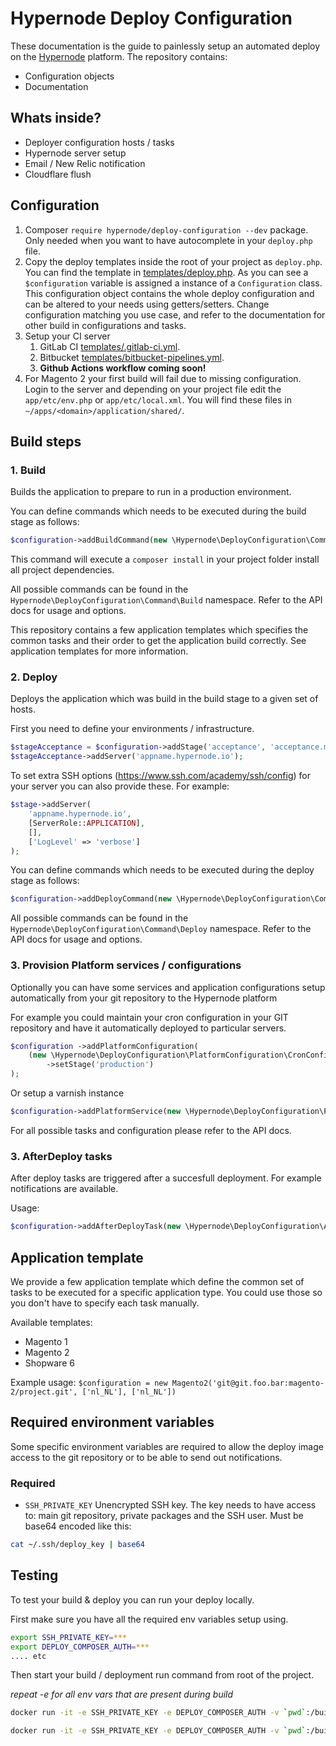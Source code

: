 # Hypernode Deploy Configuration
These documentation is the guide to painlessly setup an automated deploy on the [Hypernode](https://www.hypernode.com/) platform.
The repository contains:

- Configuration objects
- Documentation

## Whats inside?
- Deployer configuration hosts / tasks
- Hypernode server setup
- Email / New Relic notification
- Cloudflare flush

## Configuration
1. Composer `require hypernode/deploy-configuration --dev` package. Only needed when you want to have autocomplete in your `deploy.php`
file.
2. Copy the deploy templates inside the root of your project as `deploy.php`. You can find the template in
[templates/deploy.php](./templates/deploy.php).
As you can see a `$configuration` variable is assigned a instance of a `Configuration` class.
This configuration object contains the whole deploy configuration and can be altered to your needs using getters/setters.
Change configuration matching you use case, and refer to the documentation for other build in configurations and tasks.
3. Setup your CI server
    1. GitLab CI [templates/.gitlab-ci.yml](./templates/.gitlab-ci.yml).
    2. Bitbucket [templates/bitbucket-pipelines.yml](./templates/bitbucket-pipelines.yml).
    3. **Github Actions workflow coming soon!**
4. For Magento 2 your first build will fail due to missing configuration. Login to the server and depending on your project file edit
the `app/etc/env.php` or `app/etc/local.xml`. You will find these files in `~/apps/<domain>/application/shared/`.

## Build steps

### 1. Build

Builds the application to prepare to run in a production environment.

You can define commands which needs to be executed during the build stage as follows:

``` php
$configuration->addBuildCommand(new \Hypernode\DeployConfiguration\Command\Build\Composer());
```

This command will execute a `composer install` in your project folder install all project dependencies.

All possible commands can be found in the `Hypernode\DeployConfiguration\Command\Build` namespace.
Refer to the API docs for usage and options.

This repository contains a few application templates which specifies the common tasks and their order to get the application build correctly.
See application templates for more information.

### 2. Deploy

Deploys the application which was build in the build stage to a given set of hosts.

First you need to define your environments / infrastructure.

``` php
$stageAcceptance = $configuration->addStage('acceptance', 'acceptance.mydomain.com');
$stageAcceptance->addServer('appname.hypernode.io');
```

To set extra SSH options (https://www.ssh.com/academy/ssh/config) for your server you can also provide these.
For example:

``` php
$stage->addServer(
    'appname.hypernode.io',
    [ServerRole::APPLICATION],
    [],
    ['LogLevel' => 'verbose']
);
```

You can define commands which needs to be executed during the deploy stage as follows:

``` php
$configuration->addDeployCommand(new \Hypernode\DeployConfiguration\Command\Deploy\Magento2\CacheFlush());
```

All possible commands can be found in the `Hypernode\DeployConfiguration\Command\Deploy` namespace.
Refer to the API docs for usage and options.

### 3. Provision Platform services / configurations

Optionally you can have some services and application configurations setup automatically from your git repository to the Hypernode platform

For example you could maintain your cron configuration in your GIT repository and have it automatically deployed to particular servers.

``` php
$configuration ->addPlatformConfiguration(
    (new \Hypernode\DeployConfiguration\PlatformConfiguration\CronConfiguration())
        ->setStage('production')
);
```

Or setup a varnish instance

``` php
$configuration->addPlatformService(new \Hypernode\DeployConfiguration\PlatformService\VarnishService());
```

For all possible tasks and configuration please refer to the API docs.

### 3. AfterDeploy tasks

After deploy tasks are triggered after a succesfull deployment.
For example notifications are available.

Usage:
``` php
$configuration->addAfterDeployTask(new \Hypernode\DeployConfiguration\AfterDeployTask\SlackWebhook());
```

## Application template

We provide a few application template which define the common set of tasks to be executed for a specific application type.
You could use those so you don't have to specify each task manually.

Available templates:
- Magento 1
- Magento 2
- Shopware 6

Example usage:
`$configuration = new Magento2('git@git.foo.bar:magento-2/project.git', ['nl_NL'], ['nl_NL'])`

## Required environment variables
Some specific environment variables are required to allow the deploy image access to the git repository
or to be able to send out notifications.

### Required
- `SSH_PRIVATE_KEY` Unencrypted SSH key. The key needs to have access to: main git repository, private packages
and the SSH user. Must be base64 encoded like this:

``` bash
cat ~/.ssh/deploy_key | base64
```

## Testing
To test your build & deploy you can run your deploy locally.

First make sure you have all the required env variables setup using.

``` bash
export SSH_PRIVATE_KEY=***
export DEPLOY_COMPOSER_AUTH=***
.... etc
```

Then start your build / deployment run command from root of the project.

*repeat -e <ENV> for all env vars that are present during build*
``` bash
docker run -it -e SSH_PRIVATE_KEY -e DEPLOY_COMPOSER_AUTH -v `pwd`:/build hypernode/deploy hypernode-deploy build -vvv
```

``` bash
docker run -it -e SSH_PRIVATE_KEY -e DEPLOY_COMPOSER_AUTH -v `pwd`:/build hypernode/deploy hypernode-deploy deploy acceptance -vvv
```
